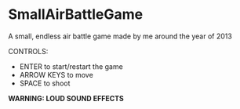 # SmallAirBattleGame
A small, endless air battle game made by me around the year of 2013  


CONTROLS:  
* ENTER to start/restart the game  
* ARROW KEYS to move  
* SPACE to shoot  

**WARNING: LOUD SOUND EFFECTS**
